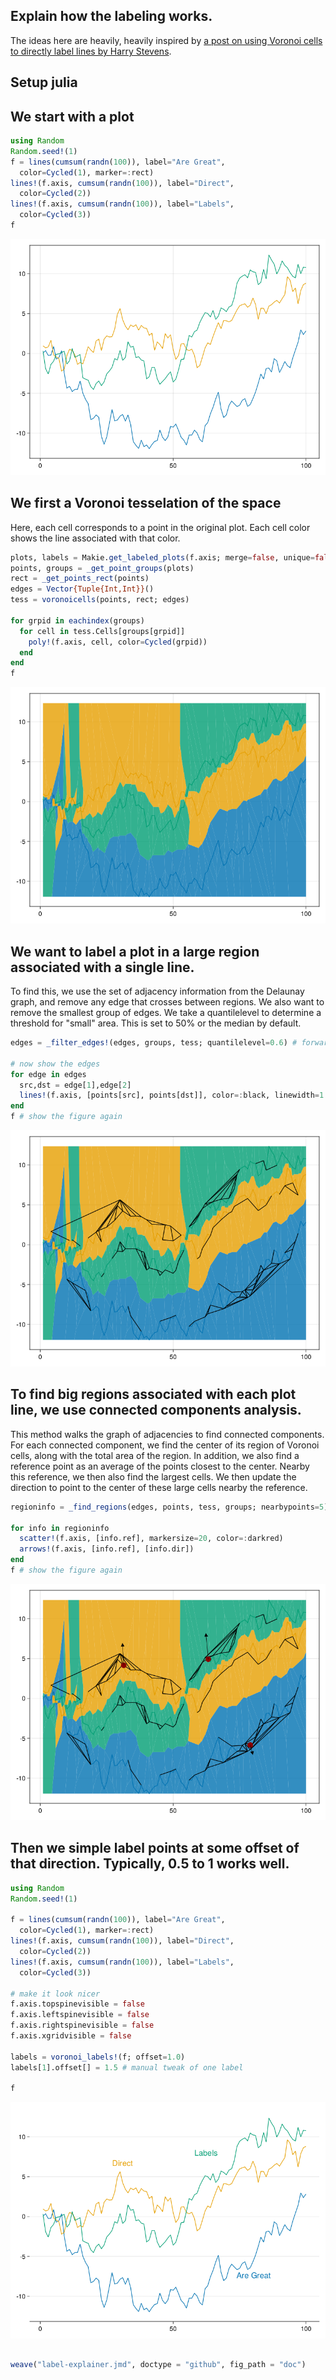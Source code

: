 ## Explain how the labeling works. 
The ideas here are heavily, heavily inspired by 
[a post on using Voronoi cells to directly label lines by Harry Stevens](https://observablehq.com/@harrystevens/directly-labelling-lines).

## Setup julia




## We start with a plot
```julia
using Random
Random.seed!(1)
f = lines(cumsum(randn(100)), label="Are Great",
  color=Cycled(1), marker=:rect)
lines!(f.axis, cumsum(randn(100)), label="Direct",
  color=Cycled(2))
lines!(f.axis, cumsum(randn(100)), label="Labels",
  color=Cycled(3))
f
```

![](doc/label-explainer_2_1.png)



## We first a Voronoi tesselation of the space
Here, each cell corresponds to a point in the original plot. 
Each cell color shows the line associated with that color. 

```julia
plots, labels = Makie.get_labeled_plots(f.axis; merge=false, unique=false)
points, groups = _get_point_groups(plots)
rect = _get_points_rect(points)
edges = Vector{Tuple{Int,Int}}()
tess = voronoicells(points, rect; edges)

for grpid in eachindex(groups)
  for cell in tess.Cells[groups[grpid]]
    poly!(f.axis, cell, color=Cycled(grpid))
  end 
end 
f
```

![](doc/label-explainer_3_1.png)



## We want to label a plot in a large region associated with a single line.
To find this, we use the set of adjacency information from the Delaunay graph,
and remove any edge that crosses between regions. We also want to remove
the smallest group of edges. We take a quantilelevel to determine
a threshold for "small" area. This is set to 50% or the median
by default. 
```julia
edges = _filter_edges!(edges, groups, tess; quantilelevel=0.6) # forward quantilelevel

# now show the edges 
for edge in edges
  src,dst = edge[1],edge[2]
  lines!(f.axis, [points[src], points[dst]], color=:black, linewidth=1.5)
end
f # show the figure again
```

![](doc/label-explainer_4_1.png)



## To find big regions associated with each plot line, we use connected components analysis.
This method walks the graph of adjacencies to find connected components. 
For each connected component, we find the center of its region of Voronoi cells, 
along with the total area of the region. In addition, we also find a reference
point as an average of the points closest to the center. Nearby this reference,
we then also find the largest cells. We then update the direction to 
point to the center of these large cells nearby the reference. 
```julia
regioninfo = _find_regions(edges, points, tess, groups; nearbypoints=5)

for info in regioninfo
  scatter!(f.axis, [info.ref], markersize=20, color=:darkred)
  arrows!(f.axis, [info.ref], [info.dir])
end 
f # show the figure again
```

![](doc/label-explainer_5_1.png)



## Then we simple label points at some offset of that direction. Typically, 0.5 to 1 works well.
```julia
using Random
Random.seed!(1)

f = lines(cumsum(randn(100)), label="Are Great",
  color=Cycled(1), marker=:rect)
lines!(f.axis, cumsum(randn(100)), label="Direct",
  color=Cycled(2))
lines!(f.axis, cumsum(randn(100)), label="Labels",
  color=Cycled(3))

# make it look nicer
f.axis.topspinevisible = false
f.axis.leftspinevisible = false
f.axis.rightspinevisible = false
f.axis.xgridvisible = false

labels = voronoi_labels!(f; offset=1.0)
labels[1].offset[] = 1.5 # manual tweak of one label 

f
```

![](doc/label-explainer_6_1.png)



## 
```julia
weave("label-explainer.jmd", doctype = "github", fig_path = "doc")
```
